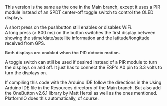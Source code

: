 This version is the same as the one in the Main branch, except it uses a PIR module instead of an SPDT center-off toggle switch to
control the OLED displays. 

A short press on the pushbutton still enables or disables WiFi.   
A long press (> 800 ms)  on the button switches the first display between showing the stime/date/satellite information
and the latitude/longitude received from GPS.

Both displays are enabled when the PIR detects motion.   

A toggle switch can still be used if desired instead of a PIR module to turn the displays on and off. 
It just has to connect the ESP's A0 pin to 3.3 volts to turn the displays on.   

If compiling this code with the Arduino IDE follow the directions in the Using Arduino IDE file in the Resources directory
of the Main branch. But also add the OneButton v2.6.1 library by Matt Hertel as well as the ones mentioned. PlatformIO does this 
automatically, of course. 
